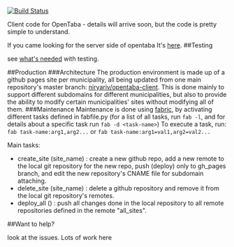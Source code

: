 [![Build Status](https://travis-ci.org/niryariv/opentaba-client.png?branch=master)](https://travis-ci.org/niryariv/opentaba-client)Client code for OpenTaba - details will arrive soon, but the code is pretty simple to understand.If you came looking for the server side of opentaba It's [here](https://github.com/niryariv/opentaba-server).##Testingsee [what's needed](tests/testing.md) with testing.##Production###ArchitectureThe production environment is made up of a github pages site per municipality, all being updated from onemain repository's master branch: [niryariv/opentaba-client](http://github.com/niryariv/opentaba-client/).This is done mainly to support different subdomains for different municipalities, but also to providethe ability to modify certain municipalities' sites without modifying all of them.###MaintenanceMaintenance is done using [fabric](http://fabfile.org), by activating different tasks defined in fabfile.py (for a list of all tasks, run `fab -l`, and for details about a specific task run `fab -d <task-name>`)To execute a task, run: `fab task-name:arg1,arg2...` or `fab task-name:arg1=val1,arg2=val2...`Main tasks:+ create_site (site_name) : create a new github repo, add a new remote to the local git repository for the new repo,   push (deploy) only to gh_pages branch, and edit the new repository's CNAME file for subdomain attaching.+ delete_site (site_name) : delete a github repository and remove it from the local git repository's remotes.+ deploy_all () : push all changes done in the local repository to all remote repositories defined in the   remote "all_sites".##Want to help?look at the issues. Lots of work here 